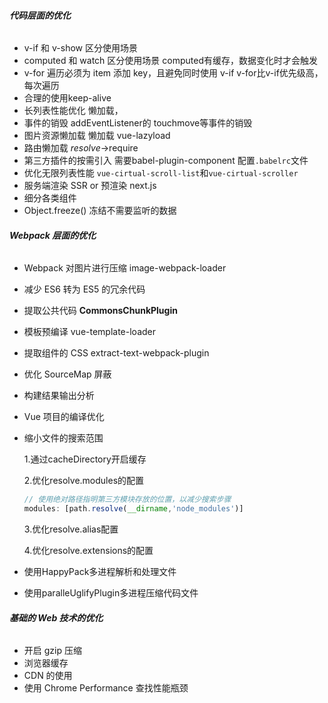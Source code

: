 ###### **代码层面的优化**

- v-if 和 v-show 区分使用场景
- computed 和 watch  区分使用场景  computed有缓存，数据变化时才会触发
- v-for 遍历必须为 item 添加 key，且避免同时使用 v-if   v-for比v-if优先级高，每次遍历
- 合理的使用keep-alive
- 长列表性能优化  懒加载，
- 事件的销毁  addEventListener的 touchmove等事件的销毁
- 图片资源懒加载  懒加载  vue-lazyload 
- 路由懒加载  *resolve*->require
- 第三方插件的按需引入  需要babel-plugin-component 配置`.babelrc`文件
- 优化无限列表性能  `vue-cirtual-scroll-list`和`vue-cirtual-scroller`
- 服务端渲染 SSR or 预渲染   next.js
- 细分各类组件  
- Object.freeze() 冻结不需要监听的数据

###### **Webpack 层面的优化**

- Webpack 对图片进行压缩  image-webpack-loader

- 减少 ES6 转为 ES5 的冗余代码 

- 提取公共代码  **CommonsChunkPlugin**

- 模板预编译    vue-template-loader

- 提取组件的 CSS  extract-text-webpack-plugin

- 优化 SourceMap  屏蔽

- 构建结果输出分析

- Vue 项目的编译优化

- 缩小文件的搜索范围  

  1.通过cacheDirectory开启缓存

  2.优化resolve.modules的配置  

  ```js
  // 使用绝对路径指明第三方模块存放的位置，以减少搜索步骤
  modules: [path.resolve(__dirname,'node_modules')]
  ```

  3.优化resolve.alias配置

  4.优化resolve.extensions的配置

- 使用HappyPack多进程解析和处理文件

- 使用paralleUglifyPlugin多进程压缩代码文件

###### **基础的 Web 技术的优化**

- 开启 gzip 压缩
- 浏览器缓存
- CDN 的使用
- 使用 Chrome Performance 查找性能瓶颈
